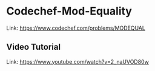 # Codechef-Mod-Equality
Link: https://www.codechef.com/problems/MODEQUAL
## Video Tutorial
Link: https://www.youtube.com/watch?v=2_naUVOD80w
